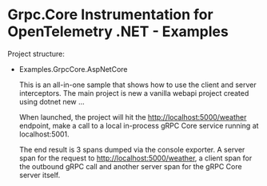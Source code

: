 # Grpc.Core Instrumentation for OpenTelemetry .NET - Examples

Project structure:

* Examples.GrpcCore.AspNetCore

  This is an all-in-one sample that shows how to use the client and server
  interceptors. The main project is new a vanilla webapi project created
  using dotnet new ...

  When launched, the project will hit the <http://localhost:5000/weather>
  endpoint, make a call to a local in-process gRPC Core service running at
  localhost:5001.

  The end result is 3 spans dumped via the console exporter. A server span for
  the request to <http://localhost:5000/weather>, a client span for the outbound
  gRPC call and another server span for the gRPC Core server itself.
